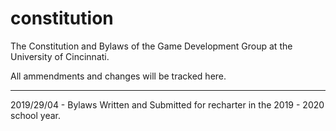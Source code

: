 # constitution
The Constitution and Bylaws of the Game Development Group at the University of Cincinnati.

All ammendments and changes will be tracked here.

-----

2019/29/04 - Bylaws Written and Submitted for recharter in the 2019 - 2020 school year.
